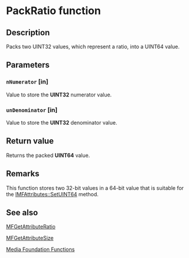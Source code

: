 # PackRatio function

## Description

Packs two UINT32 values, which represent a ratio, into a UINT64 value.

## Parameters

### `nNumerator` [in]

Value to store the **UINT32** numerator value.

### `unDenominator` [in]

Value to store the **UINT32** denominator value.

## Return value

Returns the packed **UINT64** value.

## Remarks

This function stores two 32-bit values in a 64-bit value that is suitable for the [IMFAttributes::SetUINT64](https://learn.microsoft.com/windows/desktop/api/mfobjects/nf-mfobjects-imfattributes-setuint64) method.

## See also

[MFGetAttributeRatio](https://learn.microsoft.com/windows/desktop/api/mfapi/nf-mfapi-mfgetattributeratio)

[MFGetAttributeSize](https://learn.microsoft.com/windows/desktop/api/mfapi/nf-mfapi-mfgetattributesize)

[Media Foundation Functions](https://learn.microsoft.com/windows/desktop/medfound/media-foundation-functions)